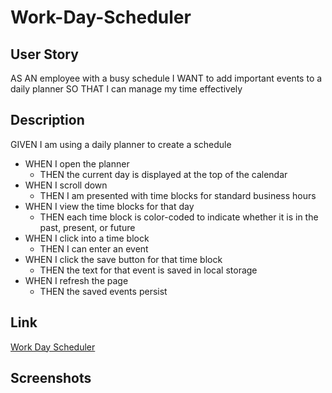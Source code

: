 # Work-Day-Scheduler

## User Story
AS AN employee with a busy schedule
I WANT to add important events to a daily planner
SO THAT I can manage my time effectively

## Description
GIVEN I am using a daily planner to create a schedule
- WHEN I open the planner
    - THEN the current day is displayed at the top of the calendar
- WHEN I scroll down
    - THEN I am presented with time blocks for standard business hours
- WHEN I view the time blocks for that day
    - THEN each time block is color-coded to indicate whether it is in the past, present, or future
- WHEN I click into a time block
    - THEN I can enter an event
- WHEN I click the save button for that time block
    - THEN the text for that event is saved in local storage
- WHEN I refresh the page
    - THEN the saved events persist

## Link

[Work Day Scheduler](https://caseylister.github.io/Work-Day-Scheduler/)


## Screenshots

